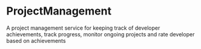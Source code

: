 # ProjectManagement
A project management service for keeping track of developer achievements, track progress, monitor ongoing projects  and rate developer based on achievements 
